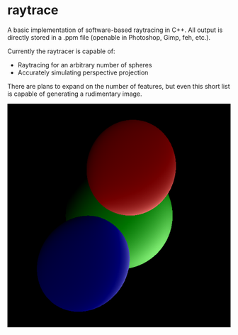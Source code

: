 # raytrace

A basic implementation of software-based raytracing in C++. All output is directly stored in a .ppm file (openable in Photoshop, Gimp, feh, etc.).

Currently the raytracer is capable of:
- Raytracing for an arbitrary number of spheres
- Accurately simulating perspective projection

There are plans to expand on the number of features, but even this short list is capable of generating a rudimentary image.

![An example image of 3 raytraced spheres](https://github.com/MikeChunko/raytrace/blob/master/result.png)
